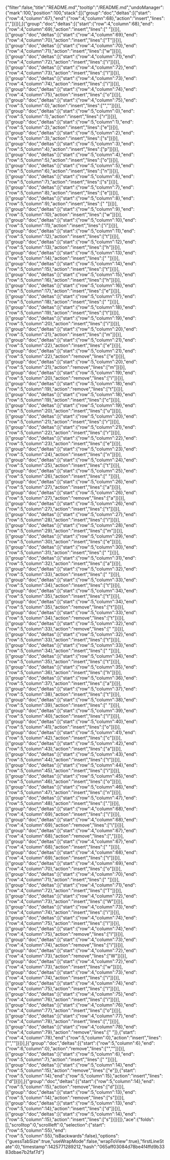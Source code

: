 {"filter":false,"title":"README.md","tooltip":"/README.md","undoManager":{"mark":100,"position":100,"stack":[[{"group":"doc","deltas":[{"start":{"row":4,"column":67},"end":{"row":4,"column":68},"action":"insert","lines":[","]}]}],[{"group":"doc","deltas":[{"start":{"row":4,"column":68},"end":{"row":4,"column":69},"action":"insert","lines":[" "]}]}],[{"group":"doc","deltas":[{"start":{"row":4,"column":69},"end":{"row":4,"column":70},"action":"insert","lines":["T"]}]}],[{"group":"doc","deltas":[{"start":{"row":4,"column":70},"end":{"row":4,"column":71},"action":"insert","lines":["w"]}]}],[{"group":"doc","deltas":[{"start":{"row":4,"column":71},"end":{"row":4,"column":72},"action":"insert","lines":["i"]}]}],[{"group":"doc","deltas":[{"start":{"row":4,"column":72},"end":{"row":4,"column":73},"action":"insert","lines":["l"]}]}],[{"group":"doc","deltas":[{"start":{"row":4,"column":73},"end":{"row":4,"column":74},"action":"insert","lines":["i"]}]}],[{"group":"doc","deltas":[{"start":{"row":4,"column":74},"end":{"row":4,"column":75},"action":"insert","lines":["o"]}]}],[{"group":"doc","deltas":[{"start":{"row":4,"column":75},"end":{"row":5,"column":0},"action":"insert","lines":["",""]}]}],[{"group":"doc","deltas":[{"start":{"row":5,"column":0},"end":{"row":5,"column":1},"action":"insert","lines":["r"]}]}],[{"group":"doc","deltas":[{"start":{"row":5,"column":1},"end":{"row":5,"column":2},"action":"insert","lines":["e"]}]}],[{"group":"doc","deltas":[{"start":{"row":5,"column":2},"end":{"row":5,"column":3},"action":"insert","lines":["s"]}]}],[{"group":"doc","deltas":[{"start":{"row":5,"column":3},"end":{"row":5,"column":4},"action":"insert","lines":["p"]}]}],[{"group":"doc","deltas":[{"start":{"row":5,"column":4},"end":{"row":5,"column":5},"action":"insert","lines":["o"]}]}],[{"group":"doc","deltas":[{"start":{"row":5,"column":5},"end":{"row":5,"column":6},"action":"insert","lines":["n"]}]}],[{"group":"doc","deltas":[{"start":{"row":5,"column":6},"end":{"row":5,"column":7},"action":"insert","lines":["s"]}]}],[{"group":"doc","deltas":[{"start":{"row":5,"column":7},"end":{"row":5,"column":8},"action":"insert","lines":["e"]}]}],[{"group":"doc","deltas":[{"start":{"row":5,"column":8},"end":{"row":5,"column":9},"action":"insert","lines":[" "]}]}],[{"group":"doc","deltas":[{"start":{"row":5,"column":9},"end":{"row":5,"column":10},"action":"insert","lines":["w"]}]}],[{"group":"doc","deltas":[{"start":{"row":5,"column":10},"end":{"row":5,"column":11},"action":"insert","lines":["i"]}]}],[{"group":"doc","deltas":[{"start":{"row":5,"column":11},"end":{"row":5,"column":12},"action":"insert","lines":["t"]}]}],[{"group":"doc","deltas":[{"start":{"row":5,"column":12},"end":{"row":5,"column":13},"action":"insert","lines":["h"]}]}],[{"group":"doc","deltas":[{"start":{"row":5,"column":13},"end":{"row":5,"column":14},"action":"insert","lines":[" "]}]}],[{"group":"doc","deltas":[{"start":{"row":5,"column":14},"end":{"row":5,"column":15},"action":"insert","lines":["t"]}]}],[{"group":"doc","deltas":[{"start":{"row":5,"column":15},"end":{"row":5,"column":16},"action":"insert","lines":["h"]}]}],[{"group":"doc","deltas":[{"start":{"row":5,"column":16},"end":{"row":5,"column":17},"action":"insert","lines":["e"]}]}],[{"group":"doc","deltas":[{"start":{"row":5,"column":17},"end":{"row":5,"column":18},"action":"insert","lines":[" "]}]}],[{"group":"doc","deltas":[{"start":{"row":5,"column":18},"end":{"row":5,"column":19},"action":"insert","lines":["t"]}]}],[{"group":"doc","deltas":[{"start":{"row":5,"column":19},"end":{"row":5,"column":20},"action":"insert","lines":["i"]}]}],[{"group":"doc","deltas":[{"start":{"row":5,"column":20},"end":{"row":5,"column":21},"action":"insert","lines":["m"]}]}],[{"group":"doc","deltas":[{"start":{"row":5,"column":21},"end":{"row":5,"column":22},"action":"insert","lines":["e"]}]}],[{"group":"doc","deltas":[{"start":{"row":5,"column":21},"end":{"row":5,"column":22},"action":"remove","lines":["e"]}]}],[{"group":"doc","deltas":[{"start":{"row":5,"column":20},"end":{"row":5,"column":21},"action":"remove","lines":["m"]}]}],[{"group":"doc","deltas":[{"start":{"row":5,"column":19},"end":{"row":5,"column":20},"action":"remove","lines":["i"]}]}],[{"group":"doc","deltas":[{"start":{"row":5,"column":18},"end":{"row":5,"column":19},"action":"remove","lines":["t"]}]}],[{"group":"doc","deltas":[{"start":{"row":5,"column":18},"end":{"row":5,"column":19},"action":"insert","lines":["c"]}]}],[{"group":"doc","deltas":[{"start":{"row":5,"column":19},"end":{"row":5,"column":20},"action":"insert","lines":["u"]}]}],[{"group":"doc","deltas":[{"start":{"row":5,"column":20},"end":{"row":5,"column":21},"action":"insert","lines":["r"]}]}],[{"group":"doc","deltas":[{"start":{"row":5,"column":21},"end":{"row":5,"column":22},"action":"insert","lines":["r"]}]}],[{"group":"doc","deltas":[{"start":{"row":5,"column":22},"end":{"row":5,"column":23},"action":"insert","lines":["e"]}]}],[{"group":"doc","deltas":[{"start":{"row":5,"column":23},"end":{"row":5,"column":24},"action":"insert","lines":["n"]}]}],[{"group":"doc","deltas":[{"start":{"row":5,"column":24},"end":{"row":5,"column":25},"action":"insert","lines":["t"]}]}],[{"group":"doc","deltas":[{"start":{"row":5,"column":25},"end":{"row":5,"column":26},"action":"insert","lines":[" "]}]}],[{"group":"doc","deltas":[{"start":{"row":5,"column":26},"end":{"row":5,"column":27},"action":"insert","lines":["a"]}]}],[{"group":"doc","deltas":[{"start":{"row":5,"column":26},"end":{"row":5,"column":27},"action":"remove","lines":["a"]}]}],[{"group":"doc","deltas":[{"start":{"row":5,"column":26},"end":{"row":5,"column":27},"action":"insert","lines":["t"]}]}],[{"group":"doc","deltas":[{"start":{"row":5,"column":27},"end":{"row":5,"column":28},"action":"insert","lines":["i"]}]}],[{"group":"doc","deltas":[{"start":{"row":5,"column":28},"end":{"row":5,"column":29},"action":"insert","lines":["m"]}]}],[{"group":"doc","deltas":[{"start":{"row":5,"column":29},"end":{"row":5,"column":30},"action":"insert","lines":["e"]}]}],[{"group":"doc","deltas":[{"start":{"row":5,"column":30},"end":{"row":5,"column":31},"action":"insert","lines":[" "]}]}],[{"group":"doc","deltas":[{"start":{"row":5,"column":31},"end":{"row":5,"column":32},"action":"insert","lines":["a"]}]}],[{"group":"doc","deltas":[{"start":{"row":5,"column":32},"end":{"row":5,"column":33},"action":"insert","lines":[" "]}]}],[{"group":"doc","deltas":[{"start":{"row":5,"column":33},"end":{"row":5,"column":34},"action":"insert","lines":["t"]}]}],[{"group":"doc","deltas":[{"start":{"row":5,"column":34},"end":{"row":5,"column":35},"action":"insert","lines":["t"]}]}],[{"group":"doc","deltas":[{"start":{"row":5,"column":34},"end":{"row":5,"column":35},"action":"remove","lines":["t"]}]}],[{"group":"doc","deltas":[{"start":{"row":5,"column":33},"end":{"row":5,"column":34},"action":"remove","lines":["t"]}]}],[{"group":"doc","deltas":[{"start":{"row":5,"column":32},"end":{"row":5,"column":33},"action":"remove","lines":[" "]}]}],[{"group":"doc","deltas":[{"start":{"row":5,"column":32},"end":{"row":5,"column":33},"action":"insert","lines":["t"]}]}],[{"group":"doc","deltas":[{"start":{"row":5,"column":33},"end":{"row":5,"column":34},"action":"insert","lines":[" "]}]}],[{"group":"doc","deltas":[{"start":{"row":5,"column":34},"end":{"row":5,"column":35},"action":"insert","lines":["t"]}]}],[{"group":"doc","deltas":[{"start":{"row":5,"column":35},"end":{"row":5,"column":36},"action":"insert","lines":["h"]}]}],[{"group":"doc","deltas":[{"start":{"row":5,"column":36},"end":{"row":5,"column":37},"action":"insert","lines":["a"]}]}],[{"group":"doc","deltas":[{"start":{"row":5,"column":37},"end":{"row":5,"column":38},"action":"insert","lines":["t"]}]}],[{"group":"doc","deltas":[{"start":{"row":5,"column":38},"end":{"row":5,"column":39},"action":"insert","lines":[" "]}]}],[{"group":"doc","deltas":[{"start":{"row":5,"column":39},"end":{"row":5,"column":40},"action":"insert","lines":["l"]}]}],[{"group":"doc","deltas":[{"start":{"row":5,"column":40},"end":{"row":5,"column":41},"action":"insert","lines":["o"]}]}],[{"group":"doc","deltas":[{"start":{"row":5,"column":41},"end":{"row":5,"column":42},"action":"insert","lines":["c"]}]}],[{"group":"doc","deltas":[{"start":{"row":5,"column":42},"end":{"row":5,"column":43},"action":"insert","lines":["a"]}]}],[{"group":"doc","deltas":[{"start":{"row":5,"column":43},"end":{"row":5,"column":44},"action":"insert","lines":["t"]}]}],[{"group":"doc","deltas":[{"start":{"row":5,"column":44},"end":{"row":5,"column":45},"action":"insert","lines":["i"]}]}],[{"group":"doc","deltas":[{"start":{"row":5,"column":45},"end":{"row":5,"column":46},"action":"insert","lines":["o"]}]}],[{"group":"doc","deltas":[{"start":{"row":5,"column":46},"end":{"row":5,"column":47},"action":"insert","lines":["n"]}]}],[{"group":"doc","deltas":[{"start":{"row":5,"column":47},"end":{"row":5,"column":48},"action":"insert","lines":["."]}]}],[{"group":"doc","deltas":[{"start":{"row":4,"column":68},"end":{"row":4,"column":69},"action":"insert","lines":["\\"]}]}],[{"group":"doc","deltas":[{"start":{"row":4,"column":68},"end":{"row":4,"column":69},"action":"remove","lines":["\\"]}]}],[{"group":"doc","deltas":[{"start":{"row":4,"column":67},"end":{"row":4,"column":68},"action":"remove","lines":[","]}]}],[{"group":"doc","deltas":[{"start":{"row":4,"column":67},"end":{"row":4,"column":68},"action":"insert","lines":[" "]}]}],[{"group":"doc","deltas":[{"start":{"row":4,"column":68},"end":{"row":4,"column":69},"action":"insert","lines":["t"]}]}],[{"group":"doc","deltas":[{"start":{"row":4,"column":69},"end":{"row":4,"column":70},"action":"insert","lines":["o"]}]}],[{"group":"doc","deltas":[{"start":{"row":4,"column":70},"end":{"row":4,"column":71},"action":"insert","lines":[" "]}]}],[{"group":"doc","deltas":[{"start":{"row":4,"column":71},"end":{"row":4,"column":72},"action":"insert","lines":["T"]}]}],[{"group":"doc","deltas":[{"start":{"row":4,"column":72},"end":{"row":4,"column":73},"action":"insert","lines":["W"]}]}],[{"group":"doc","deltas":[{"start":{"row":4,"column":73},"end":{"row":4,"column":74},"action":"insert","lines":["i"]}]}],[{"group":"doc","deltas":[{"start":{"row":4,"column":74},"end":{"row":4,"column":75},"action":"insert","lines":["l"]}]}],[{"group":"doc","deltas":[{"start":{"row":4,"column":74},"end":{"row":4,"column":75},"action":"remove","lines":["l"]}]}],[{"group":"doc","deltas":[{"start":{"row":4,"column":73},"end":{"row":4,"column":74},"action":"remove","lines":["i"]}]}],[{"group":"doc","deltas":[{"start":{"row":4,"column":72},"end":{"row":4,"column":73},"action":"remove","lines":["W"]}]}],[{"group":"doc","deltas":[{"start":{"row":4,"column":72},"end":{"row":4,"column":73},"action":"insert","lines":["w"]}]}],[{"group":"doc","deltas":[{"start":{"row":4,"column":73},"end":{"row":4,"column":74},"action":"insert","lines":["i"]}]}],[{"group":"doc","deltas":[{"start":{"row":4,"column":74},"end":{"row":4,"column":75},"action":"insert","lines":["l"]}]}],[{"group":"doc","deltas":[{"start":{"row":4,"column":75},"end":{"row":4,"column":76},"action":"insert","lines":["i"]}]}],[{"group":"doc","deltas":[{"start":{"row":4,"column":76},"end":{"row":4,"column":77},"action":"insert","lines":["o"]}]}],[{"group":"doc","deltas":[{"start":{"row":4,"column":77},"end":{"row":4,"column":78},"action":"insert","lines":[","]}]}],[{"group":"doc","deltas":[{"start":{"row":4,"column":78},"end":{"row":4,"column":79},"action":"remove","lines":[" "]},{"start":{"row":4,"column":78},"end":{"row":5,"column":0},"action":"insert","lines":["",""]}]}],[{"group":"doc","deltas":[{"start":{"row":5,"column":6},"end":{"row":6,"column":0},"action":"remove","lines":["",""]}]}],[{"group":"doc","deltas":[{"start":{"row":5,"column":6},"end":{"row":5,"column":7},"action":"insert","lines":[" "]}]}],[{"group":"doc","deltas":[{"start":{"row":5,"column":14},"end":{"row":5,"column":15},"action":"remove","lines":["e"]},{"start":{"row":5,"column":14},"end":{"row":5,"column":15},"action":"insert","lines":["d"]}]}],[{"group":"doc","deltas":[{"start":{"row":5,"column":14},"end":{"row":5,"column":15},"action":"remove","lines":["d"]}]}],[{"group":"doc","deltas":[{"start":{"row":5,"column":13},"end":{"row":5,"column":14},"action":"remove","lines":["s"]}]}],[{"group":"doc","deltas":[{"start":{"row":5,"column":13},"end":{"row":5,"column":14},"action":"insert","lines":["d"]}]}],[{"group":"doc","deltas":[{"start":{"row":5,"column":14},"end":{"row":5,"column":15},"action":"insert","lines":["s"]}]}]]},"ace":{"folds":[],"scrolltop":0,"scrollleft":0,"selection":{"start":{"row":5,"column":55},"end":{"row":5,"column":55},"isBackwards":false},"options":{"guessTabSize":true,"useWrapMode":false,"wrapToView":true},"firstLineState":0},"timestamp":1425771289212,"hash":"065aff03084d78be4f4ffd9b3383dbae7b2faf7d"}